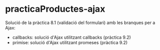 # practicaProductes-ajax
Solució de la pràctica 8.1 (validació del formulari) amb les branques per a Ajax:
- callbacks: solució d'Ajax utilitzant callbacks (pràctica 9.2)
- primise: solució d'Ajax utilitzant promeses (pràctica 9.2)
